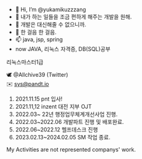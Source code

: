 - 👋 Hi, I’m @yukamikuzzzang
- 👀 내가 하는 일들을 조금 편하게 해주는 개발을 원해.
- 🌱 개발은 대신해줄 수 없으니까.
- 💞️ 한 걸음 한 걸음.
- 📫 java, jsp, spring
- now JAVA, 리눅스 자격증, DB(SQL)공부

리눅스마스터1급

 🕊️  @Allchive39 (Twitter) <br>
 ✉️ sys@pandt.io <br>
1. 2021.11.15 pnt 입사!
2. 2021.11,12 inzent 대전 지부 OJT
3. 2022.03~ 22년 행정업무체계개선사업 진행.
4. 2022.03~2022.06 개발파트 진행 및 배포완료.
5. 2022.06~2022.12 헬프데스크 진행
6. 2023.02.13~2024.02.05 SM 작업 종료.

My Activities are not represented companys' work.

<!-- 사장님만큼 벌고 싶으면 사장님보다 더 공부하자. -->

<!---
yukamikuzzzang/yukamikuzzzang is a ✨ special ✨ repository because its `README.md` (this file) appears on your GitHub profile.
You can click the Preview link to take a look at your changes. Amen.
--->
